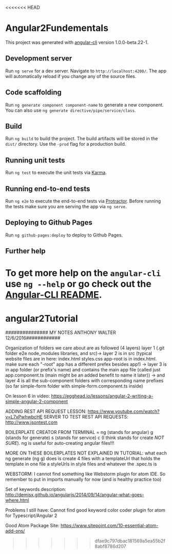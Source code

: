 <<<<<<< HEAD
# Angular2Fundementals

This project was generated with [angular-cli](https://github.com/angular/angular-cli) version 1.0.0-beta.22-1.

## Development server
Run `ng serve` for a dev server. Navigate to `http://localhost:4200/`. The app will automatically reload if you change any of the source files.

## Code scaffolding

Run `ng generate component component-name` to generate a new component. You can also use `ng generate directive/pipe/service/class`.

## Build

Run `ng build` to build the project. The build artifacts will be stored in the `dist/` directory. Use the `-prod` flag for a production build.

## Running unit tests

Run `ng test` to execute the unit tests via [Karma](https://karma-runner.github.io).

## Running end-to-end tests

Run `ng e2e` to execute the end-to-end tests via [Protractor](http://www.protractortest.org/).
Before running the tests make sure you are serving the app via `ng serve`.

## Deploying to Github Pages

Run `ng github-pages:deploy` to deploy to Github Pages.

## Further help

To get more help on the `angular-cli` use `ng --help` or go check out the [Angular-CLI README](https://github.com/angular/angular-cli/blob/master/README.md).
=======
# angular2Tutorial

############### MY NOTES ANTHONY WALTER 12/6/2016############

Organization of folders we care about are as followed (4 layers) layer 1 (.git folder e2e node_modules libraries, and src)-> layer 2 is in src (typical website files are in here: index.html styles.css app-root is in index.html. make sure each "-root" app has a different prefex besides app!) -> layer 3 is in app folder (or prefix's name) and contains the main app file (called just app.component.ts (main might be an added benefit to name it later)) -> and layer 4 is all the sub-component folders with corresponding name prefixes (so far simple-form folder with simple-form.component.ts inside)

On lesson 6 in video: https://egghead.io/lessons/angular-2-writing-a-simple-angular-2-component

ADDING REST API REQUEST LESSON: https://www.youtube.com/watch?v=L7xPwhwbcHE
SERVER TO TEST REST API REQUESTS: http://www.jsontest.com

BOILERPLATE CREATOR FROM TERMINAL = ng (stands for angular) g (stands for generate) s (stands for service)
c (I think stands for create *NOT SURE*). ng is useful for auto-creating angular files!!!

MORE ON THESE BOILERPLATES NOT EXPLAINED IN TUTORIAL: what each ng generate (ng g) does is create 4 files with a templateUrl
that holds the template in one file a styleUrls in style files and whatever the .spec.ts is

WEBSTORM: I cannot find something like Webstorm plugin for atom IDE. So remember to put in imports manually for now (and is healthy practice too)

Set of keywords description: http://demisx.github.io/angularjs/2014/09/14/angular-what-goes-where.html

Problems I still have: Cannot find good keyword color coder plugin for atom for Typescript/Angular 2

Good Atom Package Site: https://www.sitepoint.com/10-essential-atom-add-ons/

>>>>>>> dfae9c797dbac181569a5ea55b2f8abf8786d207
